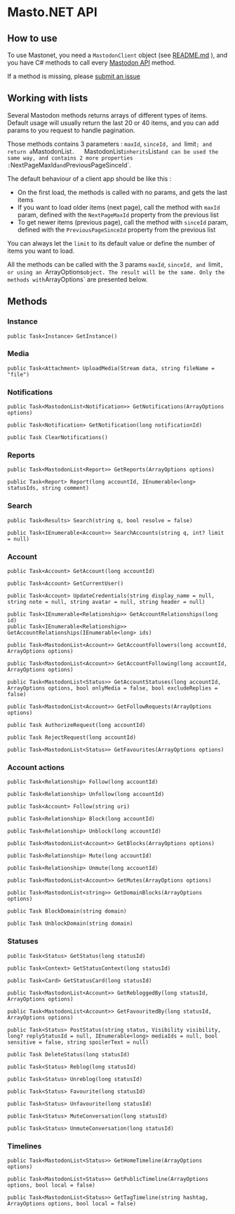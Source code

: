 # Masto.NET API 

## How to use

To use Mastonet, you need a `MastodonClient` object (see [README.md](https://github.com/glacasa/Mastonet/blob/master/README.md) ), and you have C# methods to call every [Mastodon API](https://github.com/tootsuite/documentation/blob/master/Using-the-API/API.md) method.

If a method is missing, please [submit an issue](https://github.com/glacasa/Mastonet/issues)

## Working with lists

Several Mastodon methods returns arrays of different types of items. Default usage will usually return the last 20 or 40 items, and you can add params to you request to handle pagination.

Those methods contains 3 parameters : `maxId`, `sinceId, and `limit` ; and return a `MastodonList<T>`.  
`MastodonList<T>` inherits `List<T>` and can be used the same way, and contains 2 more properties : `NextPageMaxId` and `PreviousPageSinceId`.

The default behaviour of a client app should be like this :

- On the first load, the methods is called with no params, and gets the last items
- If you want to load older items (next page), call the method with `maxId` param, defined with the `NextPageMaxId` property from the previous list
- To get newer items (previous page), call the method with `sinceId` param, defined with the `PreviousPageSinceId` property from the previous list

You can always let the `limit` to its default value or define the number of items you want to load.

All the methods can be called with the 3 params `maxId`, `sinceId, and `limit`, or using an `ArrayOptions` object. The result will be the same. Only the methods with `ArrayOptions` are presented below.

## Methods

### Instance

    public Task<Instance> GetInstance()

### Media

    public Task<Attachment> UploadMedia(Stream data, string fileName = "file")

### Notifications

    public Task<MastodonList<Notification>> GetNotifications(ArrayOptions options)

	public Task<Notification> GetNotification(long notificationId)

	public Task ClearNotifications()

### Reports

    public Task<MastodonList<Report>> GetReports(ArrayOptions options)

	public Task<Report> Report(long accountId, IEnumerable<long> statusIds, string comment)

### Search
 
    public Task<Results> Search(string q, bool resolve = false)

	public Task<IEnumerable<Account>> SearchAccounts(string q, int? limit = null)

### Account

    public Task<Account> GetAccount(long accountId)

	public Task<Account> GetCurrentUser()

	public Task<Account> UpdateCredentials(string display_name = null, string note = null, string avatar = null, string header = null)

	public Task<IEnumerable<Relationship>> GetAccountRelationships(long id)
	public Task<IEnumerable<Relationship>> GetAccountRelationships(IEnumerable<long> ids)

	public Task<MastodonList<Account>> GetAccountFollowers(long accountId, ArrayOptions options)

	public Task<MastodonList<Account>> GetAccountFollowing(long accountId, ArrayOptions options)

	public Task<MastodonList<Status>> GetAccountStatuses(long accountId, ArrayOptions options, bool onlyMedia = false, bool excludeReplies = false)

	public Task<MastodonList<Account>> GetFollowRequests(ArrayOptions options)

	public Task AuthorizeRequest(long accountId)

	public Task RejectRequest(long accountId)
	
	public Task<MastodonList<Status>> GetFavourites(ArrayOptions options)

### Account actions

    public Task<Relationship> Follow(long accountId)

	public Task<Relationship> Unfollow(long accountId)

	public Task<Account> Follow(string uri) 

	public Task<Relationship> Block(long accountId)

	public Task<Relationship> Unblock(long accountId)

	public Task<MastodonList<Account>> GetBlocks(ArrayOptions options)

	public Task<Relationship> Mute(long accountId)

	public Task<Relationship> Unmute(long accountId)

	public Task<MastodonList<Account>> GetMutes(ArrayOptions options)

	public Task<MastodonList<string>> GetDomainBlocks(ArrayOptions options)

	public Task BlockDomain(string domain)

	public Task UnblockDomain(string domain)

### Statuses

    public Task<Status> GetStatus(long statusId)

	public Task<Context> GetStatusContext(long statusId)

	public Task<Card> GetStatusCard(long statusId)

	public Task<MastodonList<Account>> GetRebloggedBy(long statusId, ArrayOptions options)

	public Task<MastodonList<Account>> GetFavouritedBy(long statusId, ArrayOptions options)

	public Task<Status> PostStatus(string status, Visibility visibility, long? replyStatusId = null, IEnumerable<long> mediaIds = null, bool sensitive = false, string spoilerText = null)

	public Task DeleteStatus(long statusId)

	public Task<Status> Reblog(long statusId)

	public Task<Status> Unreblog(long statusId)

	public Task<Status> Favourite(long statusId)

	public Task<Status> Unfavourite(long statusId)

	public Task<Status> MuteConversation(long statusId)

	public Task<Status> UnmuteConversation(long statusId)

### Timelines

	public Task<MastodonList<Status>> GetHomeTimeline(ArrayOptions options)

	public Task<MastodonList<Status>> GetPublicTimeline(ArrayOptions options, bool local = false)

	public Task<MastodonList<Status>> GetTagTimeline(string hashtag, ArrayOptions options, bool local = false)
